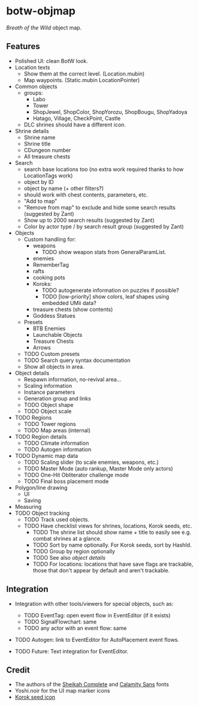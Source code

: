 # botw-objmap
_Breath of the Wild_ object map.

## Features
* Polished UI: clean BotW look.
* Location texts
  * Show them at the correct level. (Location.mubin)
  * Map waypoints. (Static.mubin LocationPointer)
* Common objects
  * groups:
    * Labo
    * Tower
    * ShopJewel, ShopColor, ShopYorozu, ShopBougu, ShopYadoya
    * Hatago, Village, CheckPoint, Castle
  * DLC shrines should have a different icon.
* Shrine details
  * Shrine name
  * Shrine title
  * CDungeon number
  * All treasure chests
* Search
  * search base locations too (no extra work required thanks to how LocationTags work)
  * object by ID
  * object by name (+ other filters?)
  * should work with chest contents, parameters, etc.
  * "Add to map"
  * "Remove from map" to exclude and hide some search results (suggested by Zant)
  * Show up to 2000 search results (suggested by Zant)
  * Color by actor type / by search result group (suggested by Zant)
* Objects
  * Custom handling for:
    * weapons
      * TODO show weapon stats from GeneralParamList.
    * enemies
    * RememberTag
    * rafts
    * cooking pots
    * Koroks:
      * TODO autogenerate information on puzzles if possible?
      * TODO [low-priority] show colors, leaf shapes using embedded UMii data?
    * treasure chests (show contents)
    * Goddess Statues
  * Presets
    * BTB Enemies
    * Launchable Objects
    * Treasure Chests
    * Arrows
  * TODO Custom presets
  * TODO Search query syntax documentation
  * Show all objects in area.
* Object details
  * Respawn information, no-revival area...
  * Scaling information
  * Instance parameters
  * Generation group and links
  * TODO Object shape
  * TODO Object scale
* TODO Regions
  * TODO Tower regions
  * TODO Map areas (internal)
* TODO Region details
  * TODO Climate information
  * TODO Autogen information
* TODO Dynamic map data
  * TODO Scaling slider (to scale enemies, weapons, etc.)
  * TODO Master Mode (auto rankup, Master Mode only actors)
  * TODO One-Hit Obliterator challenge mode
  * TODO Final boss placement mode
* Polygon/line drawing
  * UI
  * Saving
* Measuring
* TODO Object tracking
  * TODO Track used objects.
  * TODO Have checklist views for shrines, locations, Korok seeds, etc.
    * TODO The shrine list should show name + title to easily see e.g. combat shrines at a glance.
    * TODO Sort by name optionally. For Korok seeds, sort by HashId.
    * TODO Group by region optionally
    * TODO See also *object details*
    * TODO For locations: locations that have save flags are trackable, those that don't appear by default and aren't trackable.

## Integration
* Integration with other tools/viewers for special objects, such as:
  * TODO EventTag: open event flow in EventEditor (if it exists)
  * TODO SignalFlowchart: same
  * TODO any actor with an event flow: same
* TODO Autogen: link to EventEditor for AutoPlacement event flows.

* TODO Future: Text integration for EventEditor.

## Credit
* The authors of the [Sheikah Complete](https://fontstruct.com/fontstructions/show/1371125/sheikah-complete) and [Calamity Sans](https://www.reddit.com/r/zelda/comments/5txuba/breath_of_the_wild_ui_font/) fonts
* Yoshi.noir for the UI map marker icons
* [Korok seed icon](https://www.zeldadungeon.net/breath-of-the-wild-interactive-map/markers/seed.png)
